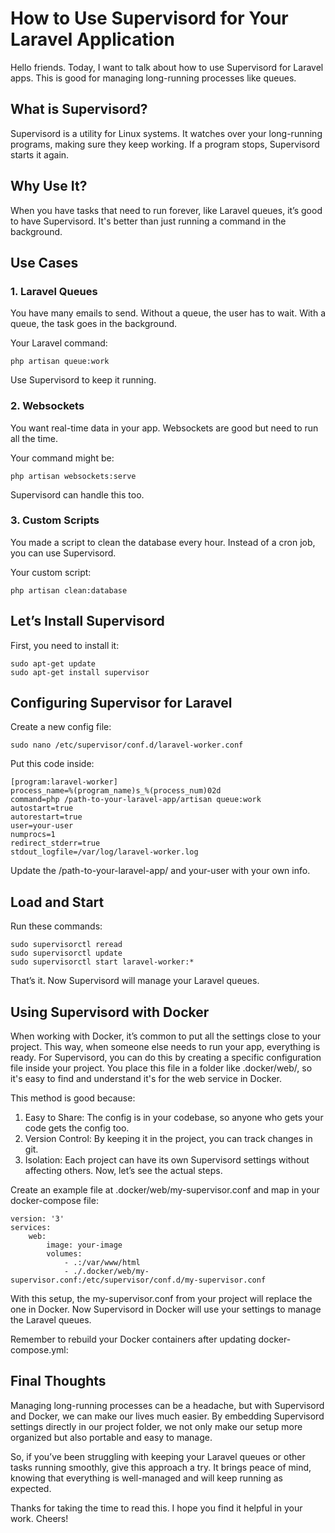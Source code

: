 # How to Use Supervisord for Your Laravel Application
Hello friends. Today, I want to talk about how to use Supervisord for Laravel apps. This is good for managing long-running processes like queues.

## What is Supervisord?
Supervisord is a utility for Linux systems. It watches over your long-running programs, making sure they keep working. If a program stops, Supervisord starts it again.

## Why Use It?
When you have tasks that need to run forever, like Laravel queues, it’s good to have Supervisord. It's better than just running a command in the background.

## Use Cases

### 1. Laravel Queues
   You have many emails to send. Without a queue, the user has to wait. With a queue, the task goes in the background.

Your Laravel command:
````linux
php artisan queue:work
````
Use Supervisord to keep it running.

### 2. Websockets
   You want real-time data in your app. Websockets are good but need to run all the time.

Your command might be:

````linux
php artisan websockets:serve
````

Supervisord can handle this too.

### 3. Custom Scripts
   You made a script to clean the database every hour. Instead of a cron job, you can use Supervisord.

Your custom script:
````linux
php artisan clean:database
````

## Let’s Install Supervisord
First, you need to install it:
````linux
sudo apt-get update
sudo apt-get install supervisor
````

## Configuring Supervisor for Laravel
Create a new config file:
````linux
sudo nano /etc/supervisor/conf.d/laravel-worker.conf
````
Put this code inside:
````linux
[program:laravel-worker]
process_name=%(program_name)s_%(process_num)02d
command=php /path-to-your-laravel-app/artisan queue:work
autostart=true
autorestart=true
user=your-user
numprocs=1
redirect_stderr=true
stdout_logfile=/var/log/laravel-worker.log
````
Update the /path-to-your-laravel-app/ and your-user with your own info.

## Load and Start
Run these commands:
````linux
sudo supervisorctl reread
sudo supervisorctl update
sudo supervisorctl start laravel-worker:*
````
That’s it. Now Supervisord will manage your Laravel queues.

## Using Supervisord with Docker
When working with Docker, it’s common to put all the settings close to your project. This way, when someone else needs to run your app, everything is ready. For Supervisord, you can do this by creating a specific configuration file inside your project. You place this file in a folder like .docker/web/, so it's easy to find and understand it's for the web service in Docker.

This method is good because:

1. Easy to Share: The config is in your codebase, so anyone who gets your code gets the config too.
2. Version Control: By keeping it in the project, you can track changes in git.
3. Isolation: Each project can have its own Supervisord settings without affecting others.
Now, let’s see the actual steps.

Create an example file at .docker/web/my-supervisor.conf and map in your docker-compose file:
````linux
version: '3'
services:
    web:
        image: your-image
        volumes:
            - .:/var/www/html 
            - ./.docker/web/my-supervisor.conf:/etc/supervisor/conf.d/my-supervisor.conf
````

With this setup, the my-supervisor.conf from your project will replace the one in Docker. Now Supervisord in Docker will use your settings to manage the Laravel queues.

Remember to rebuild your Docker containers after updating docker-compose.yml:

## Final Thoughts
Managing long-running processes can be a headache, but with Supervisord and Docker, we can make our lives much easier. By embedding Supervisord settings directly in our project folder, we not only make our setup more organized but also portable and easy to manage.

So, if you’ve been struggling with keeping your Laravel queues or other tasks running smoothly, give this approach a try. It brings peace of mind, knowing that everything is well-managed and will keep running as expected.

Thanks for taking the time to read this. I hope you find it helpful in your work. Cheers!
